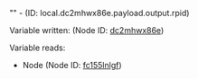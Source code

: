 "" - (ID: local.dc2mhwx86e.payload.output.rpid)

Variable written:
 (Node ID: [dc2mhwx86e](../nodes/dc2mhwx86e.md))

Variable reads:
* Node (Node ID: [fc155lnlgf](../nodes/fc155lnlgf.md))
